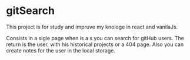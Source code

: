 # gitSearch


This project is for study and impruve my knologe in react and vanilaJs.

Consists in a sigle page when is a s you can search for gitHub users. The return is the user, with his historical projects or a 404 page. Also you can create notes for the user in the local storage.
